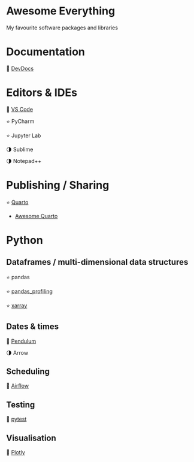 # Awesome Everything

My favourite software packages and libraries

# Documentation

:1st_place_medal: [DevDocs](https://devdocs.io/)

# Editors & IDEs

:1st_place_medal: [VS Code](https://code.visualstudio.com/)

:star: PyCharm 

:star: Jupyter Lab

:last_quarter_moon: Sublime

:last_quarter_moon: Notepad++

# Publishing / Sharing

:star: [Quarto](https://quarto.org)
- [Awesome Quarto](https://github.com/mcanouil/awesome-quarto)

# Python

## Dataframes / multi-dimensional data structures

:star: pandas

:star: [pandas_profiling](https://github.com/ydataai/pandas-profiling)

:star: [xarray](https://docs.xarray.dev)

## Dates & times

:1st_place_medal: [Pendulum](https://pendulum.eustace.io/)

:last_quarter_moon: Arrow

## Scheduling

:1st_place_medal: [Airflow](https://airflow.apache.org/)

## Testing

:1st_place_medal: [pytest](https://docs.pytest.org/)

## Visualisation

:1st_place_medal: [Plotly](https://plotly.com/python/)
